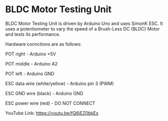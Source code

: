 # BLDC Motor Testing Unit
BLDC Motor Testing Unit is driven by Arduino Uno and uses SimonK ESC. It uses a potentiometer to vary the speed of a Brush-Less DC (BLDC) Motor and tests its performance.

Hardware connctions are as follows:

POT right    - Arduino +5V

POT middle   - Arduino A2

POT left     - Arduino GND

ESC data wire (white/yellow) - Arduino pin 3 (PWM)

ESC GND wire (black)         - Arduino GND

ESC power wire (red)         - DO NOT CONNECT


YouTube Link: https://youtu.be/fQ6iEZ0bkEs
